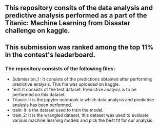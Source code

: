 ## This repository consits of the data analysis and predictive analysis performed as a part of the Titanic: Machine Learning from Disaster challenge on kaggle.
## This submission was ranked among the top 11% in the contest's leaderboard.
### The repository consists of the following files:
 - Submission_1 : It consists of the predictions obtained after performing predictive analysis. This file was uploaded on kaggle.
 - test: It consists of the test dataset. Predictive analysis is to be performed on this dataset.
 - Titanic: It is the jupyter notebook in which data analysis and predictive analysis has been performed.
 - train: It is the dataset used to train the model.
 - train_2: It is the wrangled dataset, this dataset was used to evaluate various machine learning models and pick the best fit for our analysis.
